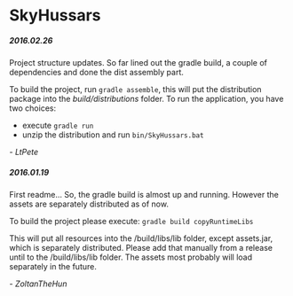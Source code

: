 # SkyHussars

##### 2016.02.26
Project structure updates. So far lined out the gradle build, a couple of dependencies
and done the dist assembly part.

To build the project, run `gradle assemble`, this will
put the distribution package into the _build/distributions_ folder. To run the application, you have two choices:
  - execute `gradle run`
  - unzip the distribution and run `bin/SkyHussars.bat`

_- LtPete_

##### 2016.01.19
First readme...
So, the gradle build is almost up and running. However the assets are separately distributed as of now. 

To build the project please execute:
`gradle build copyRuntimeLibs`

This will put all resources into the /build/libs/lib folder,
except assets.jar, which is separately distributed. Please add
that manually from a release until to the /build/libs/lib folder.
The assets most probably will load separately in the future.

_- ZoltanTheHun_